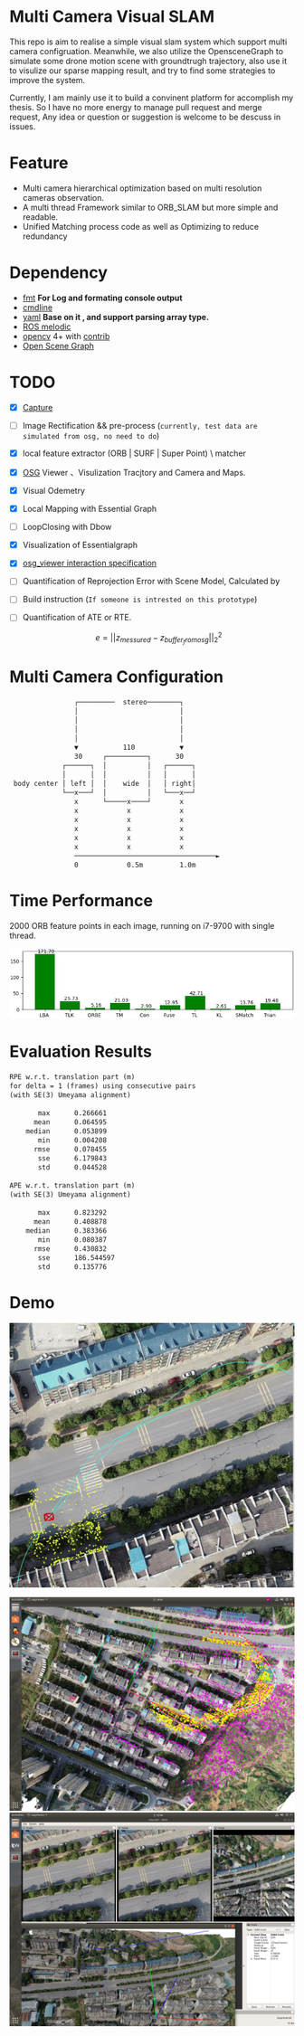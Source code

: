 # Multi Camera Visual SLAM 
This repo is aim to realise a simple visual slam system which support multi camera configruation. Meanwhile, we also utilize the OpensceneGraph to simulate some drone motion scene with groundtrugh trajectory, also use it to visulize our sparse mapping result, and try to find some strategies to improve the system.

Currently, I am mainly use it to build a convinent platform for accomplish my thesis. So I have no more energy to manage pull request and merge request, Any idea or question or suggestion is welcome to be descuss in issues.

# Feature
- Multi camera hierarchical optimization based on multi resolution cameras observation.
- A multi thread Framework similar to ORB_SLAM but more simple and readable.
- Unified Matching process code  as well as  Optimizing  to reduce redundancy


# Dependency 
- [fmt](https://github.com/fmtlib/fmt) **For Log and formating console output**
- [cmdline](https://github.com/tanakh/cmdline)
- [yaml](https://github.com/jimmiebergmann/mini-yaml) **Base on it , and support parsing array type.**
- [ROS melodic](http://wiki.ros.org/melodic/Installation/Ubuntu) 
- [opencv](https://github.com/opencv/opencv) 4+  with  [contrib](https://github.com/opencv/opencv_contrib)
- [Open Scene Graph](https://github.com/openscenegraph/OpenSceneGraph)



# TODO 
- [X] [Capture](./modules/capture/README.md)
- [ ] Image Rectification && pre-process (`currently, test data are simulated from osg, no need to do`)  
- [X] local feature extractor (ORB | SURF | Super Point) \ matcher
- [X] [OSG](https://github.com/openscenegraph/OpenSceneGraph) Viewer 、Visulization Tracjtory and Camera and Maps.
- [X] Visual Odemetry
- [X] Local Mapping with Essential Graph
- [ ] LoopClosing with Dbow 
- [X] Visualization of Essentialgraph
- [X] [osg_viewer interaction specification](modules/osg_viewer/README.md)
- [ ] Quantification of Reprojection Error with Scene Model,  Calculated by 
- [ ] Build instruction (`If someone is intrested on this prototype`)
- [ ] Quantification of ATE or RTE.

    $$ e = ||z_{messured} - z_{buffer_from osg} ||_2^2$$

# Multi Camera Configuration


```
                ┌─────────  stereo────────┐
                │                         │
                │                         │
                │                         │
                │                         │
                ▼           110           ▼
                30     ┌──────────┐      30
             ┌──────┐  │          │   ┌──────┐
             │      │  │          │   │      │
 body center │ left │  │    wide  │   │ right│
             └──x───┘  │          │   └───x──┘
                x      └─────x────┘       x
                x            x            x
                x            x            x
                x            x            x
                x            x            x
                x            x            x
                ───────────────────────────────────►
                0            0.5m         1.0m
```



# Time Performance

2000 ORB feature points in each image, running on i7-9700 with single thread.

![](./.readme/time_cost.jpg)

# Evaluation Results
```
RPE w.r.t. translation part (m)
for delta = 1 (frames) using consecutive pairs
(with SE(3) Umeyama alignment)

       max      0.266661
      mean      0.064595
    median      0.053899
       min      0.004208
      rmse      0.078455
       sse      6.179843
       std      0.044528

APE w.r.t. translation part (m)
(with SE(3) Umeyama alignment)

       max      0.823292
      mean      0.408878
    median      0.383366
       min      0.080387
      rmse      0.430832
       sse      186.544597
       std      0.135776
```
# Demo 
![](./.readme/demo.gif)

![](./.readme/align_result.png)
![](./.readme/osg_model_visulization.png)


